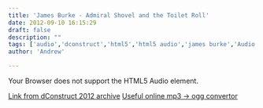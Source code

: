 ```yaml
---
title: 'James Burke - Admiral Shovel and the Toilet Roll'
date: 2012-09-10 16:15:29
draft: false
description: ""
tags: ['audio','dconstruct','html5','html5 audio','james burke','Audio']
author: 'Andrew'

---
```


   Your Browser does not support the HTML5 Audio element.

[Link from dConstruct 2012 archive](http://archive.dconstruct.org/2012/admiralshovel) [Useful online mp3 -> ogg convertor](http://media.io/)
